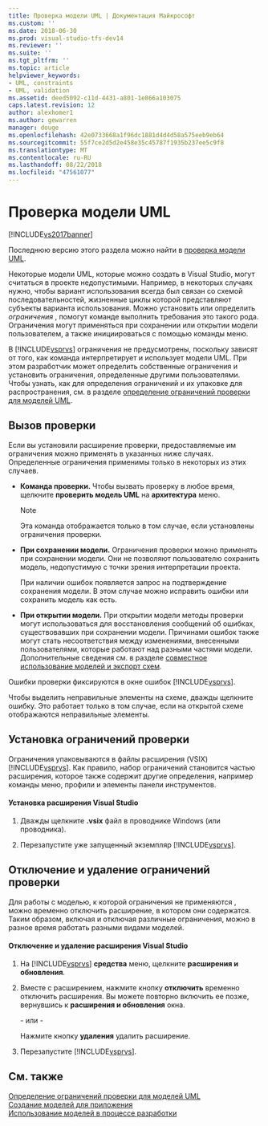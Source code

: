 ```yaml
---
title: Проверка модели UML | Документация Майкрософт
ms.custom: ''
ms.date: 2018-06-30
ms.prod: visual-studio-tfs-dev14
ms.reviewer: ''
ms.suite: ''
ms.tgt_pltfrm: ''
ms.topic: article
helpviewer_keywords:
- UML, constraints
- UML, validation
ms.assetid: deed5092-c11d-4431-a801-1e866a103075
caps.latest.revision: 12
author: alexhomer1
ms.author: gewarren
manager: douge
ms.openlocfilehash: 42e0733668a1f96dc1881d4d4d58a575eeb9eb64
ms.sourcegitcommit: 55f7ce2d5d2e458e35c45787f1935b237ee5c9f8
ms.translationtype: MT
ms.contentlocale: ru-RU
ms.lasthandoff: 08/22/2018
ms.locfileid: "47561077"
---
```

# <a name="validate-your-uml-model"></a>Проверка модели UML
[!INCLUDE[vs2017banner](../includes/vs2017banner.md)]

Последнюю версию этого раздела можно найти в [проверка модели UML](https://docs.microsoft.com/visualstudio/modeling/validate-your-uml-model).  
  
Некоторые модели UML, которые можно создать в Visual Studio, могут считаться в проекте недопустимыми. Например, в некоторых случаях нужно, чтобы вариант использования всегда был связан со схемой последовательностей, жизненные циклы которой представляют субъекты варианта использования. Можно установить или определить *ограничения* , помогут команде выполнить требования это такого рода. Ограничения могут применяться при сохранении или открытии модели пользователем, а также инициироваться с помощью команды меню.  
  
 В [!INCLUDE[vsprvs](../includes/vsprvs-md.md)] ограничения не предусмотрены, поскольку зависят от того, как команда интерпретирует и использует модели UML. При этом разработчик может определить собственные ограничения и установить ограничения, определенные другими пользователями. Чтобы узнать, как для определения ограничений и их упаковке для распространения, см. в разделе [определение ограничений проверки для моделей UML](../modeling/define-validation-constraints-for-uml-models.md).  
  
## <a name="invoking-validation"></a>Вызов проверки  
 Если вы установили расширение проверки, предоставляемые им ограничения можно применять в указанных ниже случаях. Определенные ограничения применимы только в некоторых из этих случаев.  
  
-   **Команда проверки.** Чтобы вызвать проверку в любое время, щелкните **проверить модель UML** на **архитектура** меню.  
  
    > [!NOTE]
    >  Эта команда отображается только в том случае, если установлены ограничения проверки.  
  
-   **При сохранении модели.** Ограничения проверки можно применять при сохранении модели. Они не позволяют пользователю сохранить модель, недопустимую с точки зрения интерпретации проекта.  
  
     При наличии ошибок появляется запрос на подтверждение сохранения модели. В этом случае можно исправить ошибки или сохранить модель как есть.  
  
-   **При открытии модели.** При открытии модели методы проверки могут использоваться для восстановления сообщений об ошибках, существовавших при сохранении модели. Причинами ошибок также могут стать несоответствия между изменениями, внесенными пользователями, которые работают над разными частями модели. Дополнительные сведения см. в разделе [совместное использование моделей и экспорт схем](../modeling/share-models-and-exporting-diagrams.md).  
  
 Ошибки проверки фиксируются в окне ошибок [!INCLUDE[vsprvs](../includes/vsprvs-md.md)].  
  
 Чтобы выделить неправильные элементы на схеме, дважды щелкните ошибку. Это работает только в том случае, если на открытой схеме отображаются неправильные элементы.  
  
## <a name="installing-validation-constraints"></a>Установка ограничений проверки  
 Ограничения упаковываются в файлы расширения (VSIX) [!INCLUDE[vsprvs](../includes/vsprvs-md.md)]. Как правило, набор ограничений становится частью расширения, которое также содержит другие определения, например команды меню, профили и элементы панели инструментов.  
  
#### <a name="to-install-a-visual-studio-extension"></a>Установка расширения Visual Studio  
  
1.  Дважды щелкните **.vsix** файл в проводнике Windows (или проводника).  
  
2.  Перезапустите уже запущенный экземпляр [!INCLUDE[vsprvs](../includes/vsprvs-md.md)].  
  
## <a name="disabling-and-uninstalling-validation-constraints"></a>Отключение и удаление ограничений проверки  
 Для работы с моделью, к которой ограничения не применяются , можно временно отключить расширение, в котором они содержатся.  Таким образом, включая и отключая различные ограничения, можно в разное время работать разными видами моделей.  
  
#### <a name="to-disable-or-uninstall-a-visual-studio-extension"></a>Отключение и удаление расширения Visual Studio  
  
1.  На [!INCLUDE[vsprvs](../includes/vsprvs-md.md)] **средства** меню, щелкните **расширения и обновления**.  
  
2.  Вместе с расширением, нажмите кнопку **отключить** временно отключить расширения. Вы можете повторно включить ее позже, вернувшись к **расширения и обновления** окна.  
  
     \- или -  
  
     Нажмите кнопку **удаления** удалить расширение.  
  
3.  Перезапустите [!INCLUDE[vsprvs](../includes/vsprvs-md.md)].  
  
## <a name="see-also"></a>См. также  
 [Определение ограничений проверки для моделей UML](../modeling/define-validation-constraints-for-uml-models.md)   
 [Создание моделей для приложения](../modeling/create-models-for-your-app.md)   
 [Использование моделей в процессе разработки](../modeling/use-models-in-your-development-process.md)



